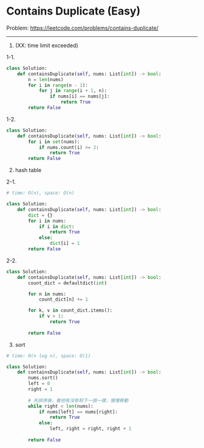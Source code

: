 Contains Duplicate (Easy)
===

Problem: https://leetcode.com/problems/contains-duplicate/

---

1. (XX: time limit exceeded)               

1-1.
```python
class Solution:
    def containsDuplicate(self, nums: List[int]) -> bool:
        n = len(nums)
        for i in range(n - 1):
            for j in range(i + 1, n):
                if nums[i] == nums[j]:
                    return True
        return False
```
1-2.
```python
class Solution:
    def containsDuplicate(self, nums: List[int]) -> bool:
        for i in set(nums):
            if nums.count(i) >= 2:
                return True
        return False
```

2. hash table

2-1.
```python
# time: O(n), space: O(n)

class Solution:
    def containsDuplicate(self, nums: List[int]) -> bool:
        dict = {}
        for i in nums:
            if i in dict:
                return True
            else:
                dict[i] = 1
        return False
```
2-2.
```python
class Solution:
    def containsDuplicate(self, nums: List[int]) -> bool:
        count_dict = defaultdict(int)

        for n in nums:
            count_dict[n] += 1

        for k, v in count_dict.items():
            if v > 1:
                return True
        
        return False
```

3. sort
```python
# time: O(n log n), space: O(1)

class Solution:
    def containsDuplicate(self, nums: List[int]) -> bool:
        nums.sort()
        left = 0
        right = 1
        
        # 先排序後，看他有沒有和下一個一樣，慢慢移動
        while right < len(nums):
            if nums[left] == nums[right]:
                return True
            else:
                left, right = right, right + 1
        
        return False
```
